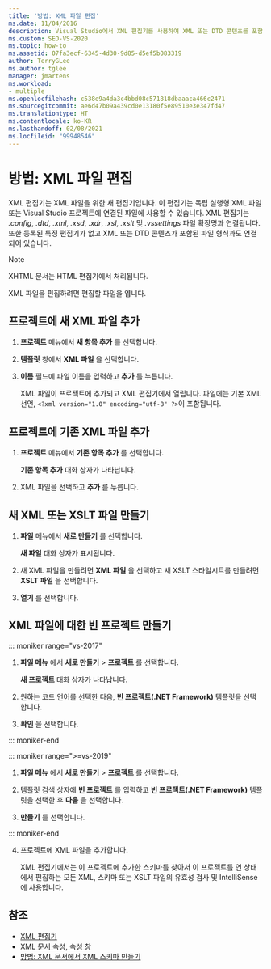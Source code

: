 ```yaml
---
title: '방법: XML 파일 편집'
ms.date: 11/04/2016
description: Visual Studio에서 XML 편집기를 사용하여 XML 또는 DTD 콘텐츠를 포함하는 파일을 편집하는 방법을 알아봅니다.
ms.custom: SEO-VS-2020
ms.topic: how-to
ms.assetid: 07fa3ecf-6345-4d30-9d85-d5ef5b083319
author: TerryGLee
ms.author: tglee
manager: jmartens
ms.workload:
- multiple
ms.openlocfilehash: c538e9a4da3c4bbd08c571818dbaaaca466c2471
ms.sourcegitcommit: ae6d47b09a439cd0e13180f5e89510e3e347fd47
ms.translationtype: HT
ms.contentlocale: ko-KR
ms.lasthandoff: 02/08/2021
ms.locfileid: "99948546"
---
```

# <a name="how-to-edit-xml-files"></a>방법: XML 파일 편집

XML 편집기는 XML 파일을 위한 새 편집기입니다. 이 편집기는 독립 실행형 XML 파일 또는 Visual Studio 프로젝트에 연결된 파일에 사용할 수 있습니다. XML 편집기는 *.config*, *.dtd*, *.xml*, *.xsd*, *.xdr*, *.xsl*, *.xslt* 및 *.vssettings* 파일 확장명과 연결됩니다. 또한 등록된 특정 편집기가 없고 XML 또는 DTD 콘텐츠가 포함된 파일 형식과도 연결되어 있습니다.

> [!NOTE]
> XHTML 문서는 HTML 편집기에서 처리됩니다.

XML 파일을 편집하려면 편집할 파일을 엽니다.

## <a name="add-a-new-xml-file-to-a-project"></a>프로젝트에 새 XML 파일 추가

1. **프로젝트** 메뉴에서 **새 항목 추가** 를 선택합니다.

2. **템플릿** 창에서 **XML 파일** 을 선택합니다.

3. **이름** 필드에 파일 이름을 입력하고 **추가** 를 누릅니다.

   XML 파일이 프로젝트에 추가되고 XML 편집기에서 열립니다. 파일에는 기본 XML 선언, `<?xml version="1.0" encoding="utf-8" ?>`이 포함됩니다.

## <a name="add-an-existing-xml-file-to-a-project"></a>프로젝트에 기존 XML 파일 추가

1. **프로젝트** 메뉴에서 **기존 항목 추가** 를 선택합니다.

   **기존 항목 추가** 대화 상자가 나타납니다.

2. XML 파일을 선택하고 **추가** 를 누릅니다.

## <a name="create-a-new-xml-or-xslt-file"></a>새 XML 또는 XSLT 파일 만들기

1. **파일** 메뉴에서 **새로 만들기** 를 선택합니다.

   **새 파일** 대화 상자가 표시됩니다.

2. 새 XML 파일을 만들려면 **XML 파일** 을 선택하고 새 XSLT 스타일시트를 만들려면 **XSLT 파일** 을 선택합니다.

3. **열기** 를 선택합니다.

## <a name="create-an-empty-project-for-xml-files"></a>XML 파일에 대한 빈 프로젝트 만들기

::: moniker range="vs-2017"

1. **파일 메뉴** 에서 **새로 만들기** > **프로젝트** 를 선택합니다.

   **새 프로젝트** 대화 상자가 나타납니다.

2. 원하는 코드 언어를 선택한 다음, **빈 프로젝트(.NET Framework)** 템플릿을 선택합니다.

3. **확인** 을 선택합니다.

::: moniker-end

::: moniker range=">=vs-2019"

1. **파일 메뉴** 에서 **새로 만들기** > **프로젝트** 를 선택합니다.

2. 템플릿 검색 상자에 **빈 프로젝트** 를 입력하고 **빈 프로젝트(.NET Framework)** 템플릿을 선택한 후 **다음** 을 선택합니다.

3. **만들기** 를 선택합니다.

::: moniker-end

4. 프로젝트에 XML 파일을 추가합니다.

   XML 편집기에서는 이 프로젝트에 추가한 스키마를 찾아서 이 프로젝트를 연 상태에서 편집하는 모든 XML, 스키마 또는 XSLT 파일의 유효성 검사 및 IntelliSense에 사용합니다.

## <a name="see-also"></a>참조

- [XML 편집기](../xml-tools/xml-editor.md)
- [XML 문서 속성, 속성 창](../xml-tools/xml-document-properties-properties-window.md)
- [방법: XML 문서에서 XML 스키마 만들기](../xml-tools/how-to-create-an-xml-schema-from-an-xml-document.md)
